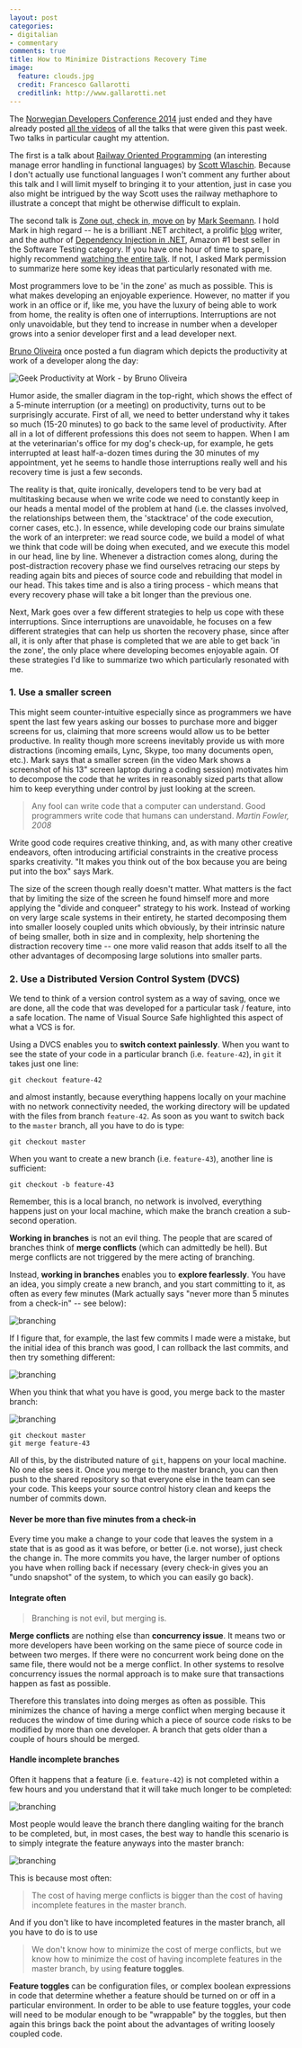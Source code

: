 ```yaml
---
layout: post
categories: 
- digitalian
- commentary
comments: true
title: How to Minimize Distractions Recovery Time 
image:
  feature: clouds.jpg
  credit: Francesco Gallarotti
  creditlink: http://www.gallarotti.net
---
```

The [Norwegian Developers Conference 2014](http://www.ndcoslo.com/) just ended and they have already posted [all the videos](http://vimeo.com/ndcoslo) of all the talks that were given this past week. Two talks in particular caught my attention. 

The first is a talk about [Railway Oriented Programming](http://vimeo.com/97344498) (an interesting manage error handling in functional languages) by [Scott Wlaschin](https://twitter.com/ScottWlaschin). Because I don't actually use functional languages I won't comment any further about this talk and I will limit myself to bringing it to your attention, just in case you also might be intrigued by the way Scott uses the railway methaphore to illustrate a concept that might be otherwise difficult to explain.

The second talk is [Zone out, check in, move on](http://vimeo.com/97419151) by [Mark Seemann](https://twitter.com/ploeh). I hold Mark in high regard -- he is a brilliant .NET architect, a prolific [blog](http://blog.ploeh.dk/) writer, and the author of [Dependency Injection in .NET](http://www.manning.com/seemann/), Amazon #1 best seller in the Software Testing category. If you have one hour of time to spare, I highly recommend [watching the entire talk](http://vimeo.com/97419151). If not, I asked Mark permission to summarize here some key ideas that particularly resonated with me.

Most programmers love to be 'in the zone' as much as possible. This is what makes developing an enjoyable experience. However, no matter if you work in an office or if, like me, you have the luxury of being able to work from home, the reality is often one of interruptions. Interruptions are not only unavoidable, but they tend to increase in number when a developer grows into a senior developer first and a lead developer next.

[Bruno Oliveira](https://plus.google.com/+BrunoOliveira/posts) once posted a fun diagram which depicts the productivity at work of a developer along the day:

![Geek Productivity at Work - by Bruno Oliveira](/assets/2014/06/geek-productivity.png) 

Humor aside, the smaller diagram in the top-right, which shows the effect of a 5-minute interruption (or a meeting) on productivity, turns out to be surprisingly accurate. First of all, we need to better understand why it takes so much (15-20 minutes) to go back to the same level of productivity. After all in a lot of different professions this does not seem to happen. When I am at the veterinarian's office for my dog's check-up, for example, he gets interrupted at least half-a-dozen times during the 30 minutes of my appointment, yet he seems to handle those interruptions really well and his recovery time is just a few seconds. 

The reality is that, quite ironically, developers tend to be very bad at multitasking because when we write code we need to constantly keep in our heads a mental model of the problem at hand (i.e. the classes involved, the relationships between them, the 'stacktrace' of the code execution, corner cases, etc.). In essence, while developing code our brains simulate the work of an interpreter: we read source code, we build a model of what we think that code will be doing when executed, and we execute this model in our head, line by line. Whenever a distraction comes along, during the post-distraction recovery phase we find ourselves retracing our steps by reading again bits and pieces of source code and rebuilding that model in our head. This takes time and is also a tiring process - which means that every recovery phase will take a bit longer than the previous one.

Next, Mark goes over a few different strategies to help us cope with these interruptions. Since interruptions are unavoidable, he focuses on a few different strategies that can help us shorten the recovery phase, since after all, it is only after that phase is completed that we are able to get back 'in the zone', the only place where developing becomes enjoyable again. Of these strategies I'd like to summarize two which particularly resonated with me.  

### 1. Use a smaller screen

This might seem counter-intuitive especially since as programmers we have spent the last few years asking our bosses to purchase more and bigger screens for us, claiming that more screens would allow us to be better productive. In reality though more screens inevitably provide us with more distractions (incoming emails, Lync, Skype, too many documents open, etc.). 
Mark says that a smaller screen (in the video Mark shows a screenshot of his 13" screen laptop during a coding session) motivates him to decompose the code that he writes in reasonably sized parts that allow him to keep everything under control by just looking at the screen.   

>Any fool can write code that a computer can understand. 
>Good programmers write code that humans can understand. *Martin Fowler, 2008*

Write good code requires creative thinking, and, as with many other creative endeavors, often introducing artificial constraints in the creative process sparks creativity. "It makes you think out of the box because you are being put into the box" says Mark.

The size of the screen though really doesn't matter. What matters is the fact that by limiting the size of the screen he found himself more and more applying the "divide and conqueer" strategy to his work. Instead of working on very large scale systems in their entirety, he started decomposing them into smaller loosely coupled units which obviously, by their intrinsic nature of being smaller, both in size and in complexity, help shortening the distraction recovery time -- one more valid reason that adds itself to all the other advantages of decomposing large solutions into smaller parts.

### 2. Use a Distributed Version Control System (DVCS)

We tend to think of a version control system as a way of saving, once we are done, all the code that was developed for a particular task / feature, into a safe location. The name of Visual Source Safe highlighted this aspect of what a VCS is for.

Using a DVCS enables you to **switch context painlessly**. When you want to see the state of your code in a particular branch (i.e. `feature-42`), in `git` it takes just one line: 

    git checkout feature-42

and almost instantly, because everything happens locally on your machine with no network connectivity needed, the working directory will be updated with the files from branch `feature-42`. As soon as you want to switch back to the `master` branch, all you have to do is type:

	git checkout master

When you want to create a new branch (i.e. `feature-43`), another line is sufficient:

	git checkout -b feature-43

Remember, this is a local branch, no network is involved, everything happens just on your local machine, which make the branch creation a sub-second operation.

**Working in branches** is not an evil thing. The people that are scared of branches think of **merge conflicts** (which can admittedly be hell). But merge conflicts are not triggered by the mere acting of branching. 

Instead, **working in branches** enables you to **explore fearlessly**. You have an idea, you simply create a new branch, and you start committing to it, as often as every few minutes (Mark actually says "never more than 5 minutes from a check-in" -- see below):

![branching](/assets/2014/06/branches-01.png) 

If I figure that, for example, the last few commits I made were a mistake, but the initial idea of this branch was good, I can rollback the last commits, and then try something different:

![branching](/assets/2014/06/branches-02.png) 

When you think that what you have is good, you merge back to the master branch:

![branching](/assets/2014/06/branches-03.png) 

    git checkout master
    git merge feature-43 

All of this, by the distributed nature of `git`, happens on your local machine. No one else sees it. Once you merge to the master branch, you can then push to the shared repository so that everyone else in the team can see your code. This keeps your source control history clean and keeps the number of commits down.

#### Never be more than five minutes from a check-in 

Every time you make a change to your code that leaves the system in a state that is as good as it was before, or better (i.e. not worse), just check the change in. The more commits you have, the larger number of options you have when rolling back if necessary (every check-in gives you an "undo snapshot" of the system, to which you can easily go back).

#### Integrate often

> Branching is not evil, but merging is.

**Merge conflicts** are nothing else than **concurrency issue**. It means two or more developers have been working on the same piece of source code in between two merges. If there were no concurrent work being done on the same file, there would not be a merge conflict. In other systems to resolve concurrency issues the normal approach is to make sure that transactions happen as fast as possible. 

Therefore this translates into doing merges as often as possible. This minimizes the chance of having a merge conflict when merging because it reduces the window of time during which a piece of source code risks to be modified by more than one developer. A branch that gets older than a couple of hours should be merged. 

#### Handle incomplete branches

Often it happens that a feature (i.e. `feature-42`) is not completed within a few hours and you understand that it will take much longer to be completed:

![branching](/assets/2014/06/branches-04.png) 

Most people would leave the branch there dangling waiting for the branch to be completed, but, in most cases, the best way to handle this scenario is to simply integrate the feature anyways into the master branch:

![branching](/assets/2014/06/branches-05.png) 

This is because most often:

> The cost of having merge conflicts is bigger than the cost of having incomplete features in the master branch. 

And if you don't like to have incompleted features in the master branch, all you have to do is to use 

> We don't know how to minimize the cost of merge conflicts, but we know how to minimize the cost of having incomplete features in the master branch, by using **feature toggles**.

**Feature toggles** can be configuration files, or complex boolean expressions in code that determine whether a feature should be turned on or off in a particular environment. In order to be able to use feature toggles, your code will need to be modular enough to be "wrappable" by the toggles, but then again this brings back the point about the advantages of writing loosely coupled code.







